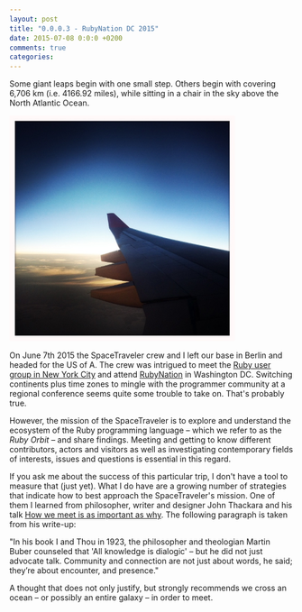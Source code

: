 ```yaml
---
layout: post
title: "0.0.0.3 - RubyNation DC 2015"
date: 2015-07-08 0:0:0 +0200
comments: true
categories:
---
```


Some giant leaps begin with one small step. Others begin with covering 6,706 km (i.e. 4166.92 miles), while sitting in a chair in the sky above the North Atlantic Ocean.

<img src="images/travel/washington.jpg" alt="Over the North Atlantic Ocean" width="400" height="400">

On June 7th 2015 the SpaceTraveler crew and I left our base in Berlin and headed for the US of A.
The crew was intrigued to meet the [Ruby user group in New York City](www.meetup.com/NYC-rb/) and attend [RubyNation](http://www.rubynation.org/) in Washington DC.
Switching continents plus time zones to mingle with the programmer community at a regional conference seems quite some trouble to take on. That's probably true.</br>

However, the mission of the SpaceTraveler is to explore and understand the ecosystem of the Ruby programming language – which we refer to as the *Ruby Orbit* – and share findings.
Meeting and getting to know different contributors, actors and visitors as well as investigating contemporary fields of interests, issues and questions is essential in this regard.

If you ask me about the success of this particular trip, I don't have a tool to measure that (just yet). What I do have are a growing number of strategies that indicate how to best approach the SpaceTraveler's mission. One of them I learned from philosopher, writer and designer John Thackara and his talk [How we meet is as important as why](http://www.doorsofperception.com/learning-institutions/presence-and-encounter-how-we-meet-is-as-important-as-why/). The following paragraph is taken from his write-up: </br>

"In his book I and Thou in 1923, the philosopher and theologian Martin Buber counseled that 'All knowledge is dialogic'  – but he did not just advocate talk. Community and connection are not just about words, he said;  they’re about encounter, and presence."

A thought that does not only justify, but strongly recommends we cross an ocean – or possibly an entire galaxy – in order to meet.
